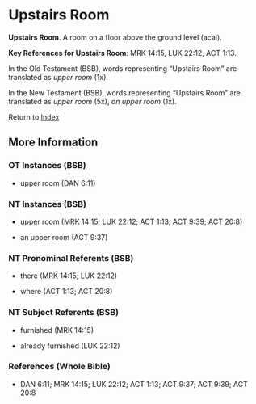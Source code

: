 # Upstairs Room
**Upstairs Room**. 
A room on a floor above the ground level (acai). 


**Key References for Upstairs Room**: 
MRK 14:15, LUK 22:12, ACT 1:13. 


In the Old Testament (BSB), words representing “Upstairs Room” are translated as 
*upper room* (1x). 


In the New Testament (BSB), words representing “Upstairs Room” are translated as 
*upper room* (5x), *an upper room* (1x). 


Return to [Index](00-Index.md)

## More Information

### OT Instances (BSB)

* upper room (DAN 6:11)



### NT Instances (BSB)

* upper room (MRK 14:15; LUK 22:12; ACT 1:13; ACT 9:39; ACT 20:8)

* an upper room (ACT 9:37)



### NT Pronominal Referents (BSB)

* there (MRK 14:15; LUK 22:12)

* where (ACT 1:13; ACT 20:8)



### NT Subject Referents (BSB)

* furnished (MRK 14:15)

* already furnished (LUK 22:12)



### References (Whole Bible)

* DAN 6:11; MRK 14:15; LUK 22:12; ACT 1:13; ACT 9:37; ACT 9:39; ACT 20:8




